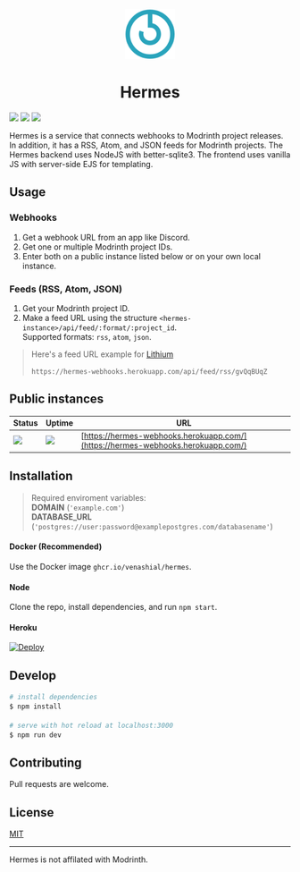 <p align="center">
  <img src="static/images/logo/icon.svg" width="90" title="Logo">
</p>
<h1 align="center">Hermes</h1>

![](https://img.shields.io/github/package-json/v/venashial/hermes?style=for-the-badge) ![](https://img.shields.io/github/checks-status/venashial/hermes/master?style=for-the-badge) ![](https://img.shields.io/github/license/venashial/hermes?style=for-the-badge)

Hermes is a service that connects webhooks to Modrinth project releases. In addition, it has a RSS, Atom, and JSON feeds for Modrinth projects. The Hermes backend uses NodeJS with better-sqlite3. The frontend uses vanilla JS with server-side EJS for templating.

## Usage
### Webhooks
1. Get a webhook URL from an app like Discord.
2. Get one or multiple Modrinth project IDs.
3. Enter both on a public instance listed below or on your own local instance.

### Feeds (RSS, Atom, JSON)
1. Get your Modrinth project ID.
2. Make a feed URL using the structure `<hermes-instance>/api/feed/:format/:project_id`.<br />
Supported formats: `rss`, `atom`, `json`.

> Here's a feed URL example for [Lithium](https://modrinth.com/mod/lithium)
> ```
> https://hermes-webhooks.herokuapp.com/api/feed/rss/gvQqBUqZ
> ```


## Public instances
| Status | Uptime | URL |
| --- | --- | --- |
| ![](https://img.shields.io/website?style=for-the-badge&url=https%3A%2F%2Fhermes-webhooks.herokuapp.com%2F) | ![](https://img.shields.io/uptimerobot/ratio/key?style=for-the-badge) | [https://hermes-webhooks.herokuapp.com/](https://hermes-webhooks.herokuapp.com/) |

## Installation
> Required enviroment variables: <br />
> **DOMAIN** (`'example.com'`) <br />
> **DATABASE_URL** (`'postgres://user:password@examplepostgres.com/databasename'`)
#### Docker (Recommended)
Use the Docker image `ghcr.io/venashial/hermes`.

#### Node
Clone the repo, install dependencies, and run `npm start`.

#### Heroku
[![Deploy](https://www.herokucdn.com/deploy/button.svg)](https://heroku.com/deploy)

## Develop
```bash
# install dependencies
$ npm install

# serve with hot reload at localhost:3000
$ npm run dev
```

## Contributing
Pull requests are welcome.

## License
[MIT](https://choosealicense.com/licenses/mit/)

----

Hermes is not affilated with Modrinth.